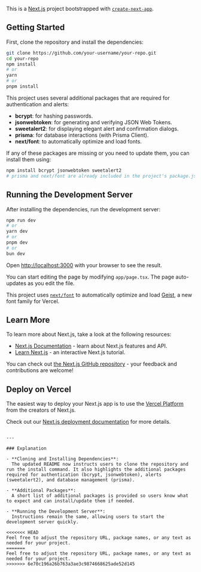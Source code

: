 This is a [Next.js](https://nextjs.org) project bootstrapped with [`create-next-app`](https://nextjs.org/docs/app/api-reference/cli/create-next-app).

## Getting Started

First, clone the repository and install the dependencies:

```bash
git clone https://github.com/your-username/your-repo.git
cd your-repo
npm install
# or
yarn
# or
pnpm install
```

This project uses several additional packages that are required for authentication and alerts:

- **bcrypt**: for hashing passwords.
- **jsonwebtoken**: for generating and verifying JSON Web Tokens.
- **sweetalert2**: for displaying elegant alert and confirmation dialogs.
- **prisma**: for database interactions (with Prisma Client).
- **next/font**: to automatically optimize and load fonts.

If any of these packages are missing or you need to update them, you can install them using:

```bash
npm install bcrypt jsonwebtoken sweetalert2
# prisma and next/font are already included in the project's package.json
```

## Running the Development Server

After installing the dependencies, run the development server:

```bash
npm run dev
# or
yarn dev
# or
pnpm dev
# or
bun dev
```

Open [http://localhost:3000](http://localhost:3000) with your browser to see the result.

You can start editing the page by modifying `app/page.tsx`. The page auto-updates as you edit the file.

This project uses [`next/font`](https://nextjs.org/docs/app/building-your-application/optimizing/fonts) to automatically optimize and load [Geist](https://vercel.com/font), a new font family for Vercel.

## Learn More

To learn more about Next.js, take a look at the following resources:

- [Next.js Documentation](https://nextjs.org/docs) - learn about Next.js features and API.
- [Learn Next.js](https://nextjs.org/learn) - an interactive Next.js tutorial.

You can check out [the Next.js GitHub repository](https://github.com/vercel/next.js) - your feedback and contributions are welcome!

## Deploy on Vercel

The easiest way to deploy your Next.js app is to use the [Vercel Platform](https://vercel.com/new?utm_medium=default-template&filter=next.js&utm_source=create-next-app&utm_campaign=create-next-app-readme) from the creators of Next.js.

Check out our [Next.js deployment documentation](https://nextjs.org/docs/app/building-your-application/deploying) for more details.
```

---

### Explanation

- **Cloning and Installing Dependencies**:  
  The updated README now instructs users to clone the repository and run the install command. It also highlights the additional packages required for authentication (bcrypt, jsonwebtoken), alerts (sweetalert2), and database management (prisma).

- **Additional Packages**:  
  A short list of additional packages is provided so users know what to expect and can install/update them if needed.

- **Running the Development Server**:  
  Instructions remain the same, allowing users to start the development server quickly.

<<<<<<< HEAD
Feel free to adjust the repository URL, package names, or any text as needed for your project.
=======
Feel free to adjust the repository URL, package names, or any text as needed for your project.
>>>>>>> 6e70c196a26b763a3ae3c9874668625ade52d145
